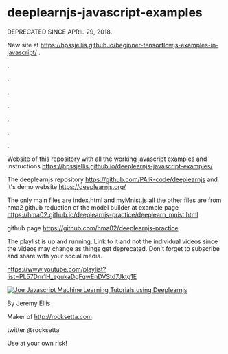 # deeplearnjs-javascript-examples



DEPRECATED SINCE APRIL 29, 2018.

New site at https://hpssjellis.github.io/beginner-tensorflowjs-examples-in-javascript/
.


.


.



.


.


.


.


.




















Website of this repository with all the working javascript examples and instructions
https://hpssjellis.github.io/deeplearnjs-javascript-examples/




The deeplearnjs repository
https://github.com/PAIR-code/deeplearnjs
and it's demo website  https://deeplearnjs.org/




The only main files are index.html and myMnist.js  all the other files are from hma2 github reduction of the model builder at
example page
https://hma02.github.io/deeplearnjs-practice/deeplearn_mnist.html

github page
https://github.com/hma02/deeplearnjs-practice






The playlist is up and running. Link to it and not the individual videos since the videos may change as things get deprecated. Don't forget to subscribe and share with your social media.



https://www.youtube.com/playlist?list=PL57Dnr1H_egukaDgFqwEnDVStd7Jktg1E




[![Joe Javascript Machine Learning Tutorials using Deeplearnjs](http://img.youtube.com/vi/cUI6VozmVgQ/0.jpg)](https://www.youtube.com/playlist?list=PL57Dnr1H_egukaDgFqwEnDVStd7Jktg1E)





By Jeremy Ellis

Maker of http://rocksetta.com

twitter @rocksetta

Use at your own risk!


